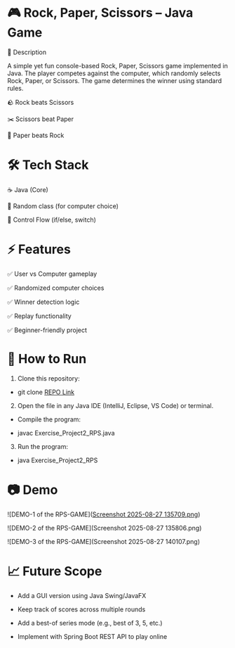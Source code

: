 # 🎮 Rock, Paper, Scissors – Java Game
📌 Description

A simple yet fun console-based Rock, Paper, Scissors game implemented in Java.
The player competes against the computer, which randomly selects Rock, Paper, or Scissors. The game determines the winner using standard rules.

🪨 Rock beats Scissors

✂️ Scissors beat Paper

📄 Paper beats Rock

# 🛠️ Tech Stack

☕ Java (Core)

🎲 Random class (for computer choice)

🔄 Control Flow (if/else, switch)

# ⚡ Features

✅ User vs Computer gameplay

✅ Randomized computer choices

✅ Winner detection logic

✅ Replay functionality 

✅ Beginner-friendly project

# 🚀 How to Run

1. Clone this repository:

* git clone [REPO Link](https://github.com/Anurag3244/ROCK-PAPER-SCISSOR-GAME/tree/main)


2. Open the file in any Java IDE (IntelliJ, Eclipse, VS Code) or terminal.

* Compile the program:

* javac Exercise_Project2_RPS.java


3. Run the program:

* java Exercise_Project2_RPS

# 📷 Demo 

![DEMO-1 of the RPS-GAME]([Screenshot 2025-08-27 135709.png](https://github.com/Anurag3244/ROCK-PAPER-SCISSOR-GAME/blob/main/Screenshot%202025-08-27%20135709.png))

![DEMO-2 of the RPS-GAME](Screenshot 2025-08-27 135806.png)

![DEMO-3 of the RPS-GAME](Screenshot 2025-08-27 140107.png)


# 📈 Future Scope

* Add a GUI version using Java Swing/JavaFX

* Keep track of scores across multiple rounds

* Add a best-of series mode (e.g., best of 3, 5, etc.)

* Implement with Spring Boot REST API to play online

